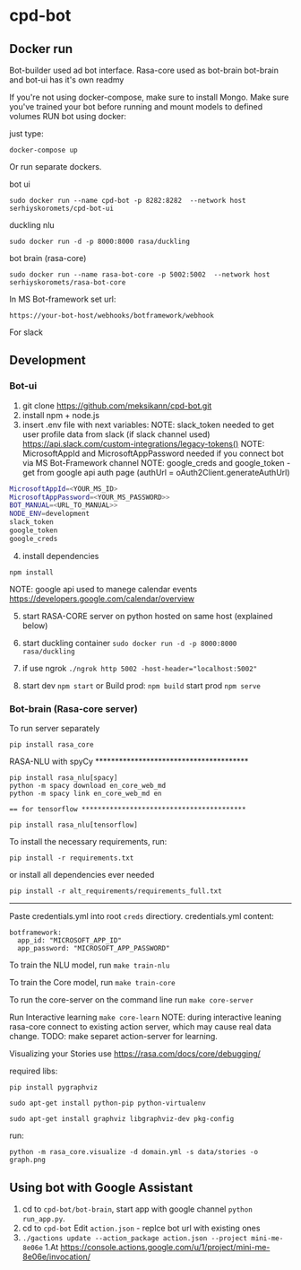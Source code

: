 # cpd-bot

##  Docker run
Bot-builder used ad bot interface. Rasa-core used as bot-brain
bot-brain and bot-ui has it's own readmy

If you're not using docker-compose, make sure to install Mongo.
Make sure you've trained your bot before running and mount models to defined volumes
RUN bot using docker:

just type:

``docker-compose up``

Or run separate dockers.

bot ui
```angular2html
sudo docker run --name cpd-bot -p 8282:8282  --network host serhiyskoromets/cpd-bot-ui
```

duckling nlu
```angular2html
sudo docker run -d -p 8000:8000 rasa/duckling
```
bot brain (rasa-core)
```angular2html
sudo docker run --name rasa-bot-core -p 5002:5002  --network host serhiyskoromets/rasa-bot-core
```

In MS Bot-framework set url:

``https://your-bot-host/webhooks/botframework/webhook``

For slack



## Development
### Bot-ui
1. git clone https://github.com/meksikann/cpd-bot.git
2. install npm + node.js
3. insert  .env file with next variables:
NOTE: slack_token needed to get user profile data from slack (if slack channel used) https://api.slack.com/custom-integrations/legacy-tokens()
NOTE: MicrosoftAppId and MicrosoftAppPassword needed if you connect bot via MS Bot-Framework channel
NOTE: google_creds and google_token - get from google api auth page (authUrl = oAuth2Client.generateAuthUrl)
```bash
MicrosoftAppId=<YOUR_MS_ID>
MicrosoftAppPassword=<YOUR_MS_PASSWORD>>
BOT_MANUAL=<URL_TO_MANUAL>>
NODE_ENV=development
slack_token
google_token
google_creds
```
4. install dependencies
```
npm install
```

NOTE:
google api used to manege calendar events
https://developers.google.com/calendar/overview

5. start RASA-CORE server on python hosted on same host (explained below)
6. start duckling container ``sudo docker run -d -p 8000:8000 rasa/duckling
``
7. if use ngrok ``./ngrok http 5002 -host-header="localhost:5002"  ``

8. start dev
``
npm start
``
or Build prod:
``
npm build
``
start prod 
``npm serve``

### Bot-brain (Rasa-core server)

 To run server separately
 ```
 pip install rasa_core
 ```
 
 
 RASA-NLU with spyCy ***************************************
 ```
 pip install rasa_nlu[spacy]
 python -m spacy download en_core_web_md
 python -m spacy link en_core_web_md en
 ```
 
    == for tensorflow *****************************************
 ```
 pip install rasa_nlu[tensorflow]
 ```
 To install the necessary requirements, run:
 
 ```
 pip install -r requirements.txt
 ```
 or install all dependencies ever needed
 ```
 pip install -r alt_requirements/requirements_full.txt
 ```
 *****************************************************************

Paste credentials.yml into root `creds` directiory.
credentials.yml content:
```
botframework:
  app_id: "MICROSOFT_APP_ID"
  app_password: "MICROSOFT_APP_PASSWORD"
  ```
  
To train the NLU model, run ``make train-nlu``

To train the Core model, run ``make train-core``

To run the core-server on the command line run ``make core-server``

Run Interactive learning ``make core-learn``
NOTE: during interactive leaning rasa-core connect to existing action server, which may 
cause real data change. TODO: make separet action-server for learning.

Visualizing your Stories
use https://rasa.com/docs/core/debugging/

required libs:
``` 
pip install pygraphviz
```
```
sudo apt-get install python-pip python-virtualenv
```

```
sudo apt-get install graphviz libgraphviz-dev pkg-config
```
run:

```
python -m rasa_core.visualize -d domain.yml -s data/stories -o graph.png
```

## Using bot with Google Assistant
1. cd to ``cpd-bot/bot-brain``, start app with google channel `python run_app.py`.
2. cd to `cpd-bot` Edit `action.json` - replce bot url with existing ones
3. `./gactions update --action_package action.json --project mini-me-8e06e`
1.At https://console.actions.google.com/u/1/project/mini-me-8e06e/invocation/





